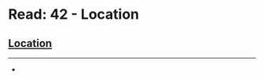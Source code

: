 # Read: 42 - Location

## [Location](https://developer.android.com/training/location/retrieve-current)
****
  * 